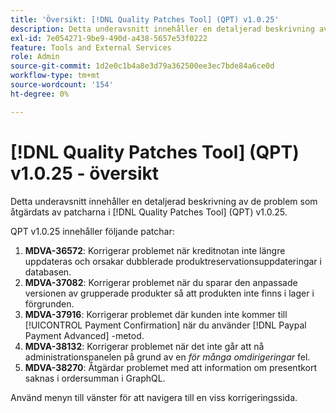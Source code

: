 ```yaml
---
title: 'Översikt: [!DNL Quality Patches Tool] (QPT) v1.0.25'
description: Detta underavsnitt innehåller en detaljerad beskrivning av de problem som åtgärdats av patcharna i [!DNL Quality Patches Tool] (QPT) v1.0.25.
exl-id: 7e054271-9be9-490d-a438-5657e53f0222
feature: Tools and External Services
role: Admin
source-git-commit: 1d2e0c1b4a8e3d79a362500ee3ec7bde84a6ce0d
workflow-type: tm+mt
source-wordcount: '154'
ht-degree: 0%

---
```


# [!DNL Quality Patches Tool] (QPT) v1.0.25 - översikt

Detta underavsnitt innehåller en detaljerad beskrivning av de problem som åtgärdats av patcharna i [!DNL Quality Patches Tool] (QPT) v1.0.25.

QPT v1.0.25 innehåller följande patchar:

1. **MDVA-36572**: Korrigerar problemet när kreditnotan inte längre uppdateras och orsakar dubblerade produktreservationsuppdateringar i databasen.
1. **MDVA-37082**: Korrigerar problemet när du sparar den anpassade versionen av grupperade produkter så att produkten inte finns i lager i förgrunden.
1. **MDVA-37916**: Korrigerar problemet där kunden inte kommer till [!UICONTROL Payment Confirmation] när du använder [!DNL Paypal Payment Advanced] -metod.
1. **MDVA-38132**: Korrigerar problemet när det inte går att nå administrationspanelen på grund av en *för många omdirigeringar* fel.
1. **MDVA-38270**: Åtgärdar problemet med att information om presentkort saknas i ordersumman i GraphQL.

Använd menyn till vänster för att navigera till en viss korrigeringssida.

